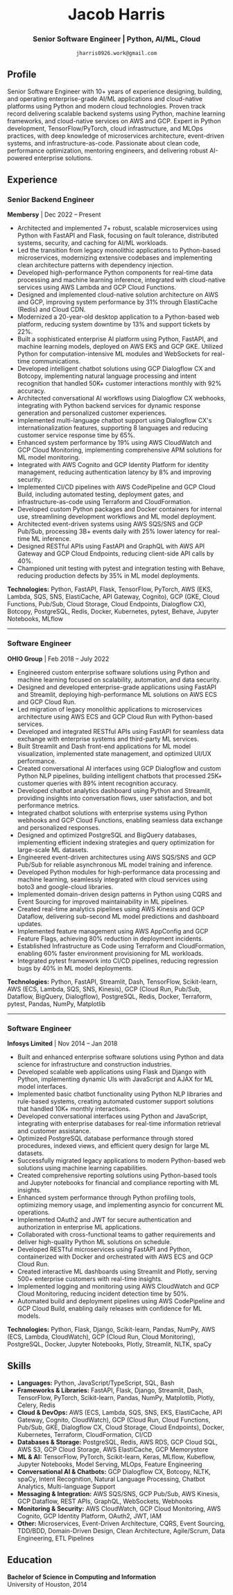 <div align="center">

<h1 style="font-size: 36px;">Jacob Harris</h1>

<h3>Senior Software Engineer | Python, AI/ML, Cloud</h3>

```
jharris0926.work@gmail.com
```

</div>

## Profile

Senior Software Engineer with 10+ years of experience designing, building, and operating enterprise-grade AI/ML applications and cloud-native platforms using Python and modern cloud technologies. Proven track record delivering scalable backend systems using Python, machine learning frameworks, and cloud-native services on AWS and GCP. Expert in Python development, TensorFlow/PyTorch, cloud infrastructure, and MLOps practices, with deep knowledge of microservices architecture, event-driven systems, and infrastructure-as-code. Passionate about clean code, performance optimization, mentoring engineers, and delivering robust AI-powered enterprise solutions.

## Experience

### Senior Backend Engineer  
**Membersy** | Dec 2022 – Present

- Architected and implemented 7+ robust, scalable microservices using Python with FastAPI and Flask, focusing on fault tolerance, distributed systems, security, and caching for AI/ML workloads.
- Led the transition from legacy monolithic applications to Python-based microservices, modernizing extensive codebases and implementing clean architecture patterns with dependency injection.
- Developed high-performance Python components for real-time data processing and machine learning inference, integrated with cloud-native services using AWS Lambda and GCP Cloud Functions.
- Designed and implemented cloud-native solution architecture on AWS and GCP, improving system performance by 31% through ElastiCache (Redis) and Cloud CDN.
- Modernized a 20-year-old desktop application to a Python-based web platform, reducing system downtime by 13% and support tickets by 22%.
- Built a sophisticated enterprise AI platform using Python, FastAPI, and machine learning models, deployed on AWS EKS and GCP GKE. Utilized Python for computation-intensive ML modules and WebSockets for real-time communications.
- Developed intelligent chatbot solutions using GCP Dialogflow CX and Botcopy, implementing natural language processing and intent recognition that handled 50K+ customer interactions monthly with 92% accuracy.
- Architected conversational AI workflows using Dialogflow CX webhooks, integrating with Python backend services for dynamic response generation and personalized customer experiences.
- Implemented multi-language chatbot support using Dialogflow CX's internationalization features, supporting 8 languages and reducing customer service response time by 65%.
- Enhanced system performance by 19% using AWS CloudWatch and GCP Cloud Monitoring, implementing comprehensive APM solutions for ML model monitoring.
- Integrated with AWS Cognito and GCP Identity Platform for identity management, reducing authentication latency by 8% and improving security.
- Implemented CI/CD pipelines with AWS CodePipeline and GCP Cloud Build, including automated testing, deployment gates, and infrastructure-as-code using Terraform and CloudFormation.
- Developed custom Python packages and Docker containers for internal use, streamlining development workflows and ML model deployment.
- Architected event-driven systems using AWS SQS/SNS and GCP Pub/Sub, processing 3B+ events daily with 25% lower latency for real-time ML inference.
- Designed RESTful APIs using FastAPI and GraphQL with AWS API Gateway and GCP Cloud Endpoints, reducing client-side API calls by 40%.
- Championed unit testing with pytest and integration testing with Behave, reducing production defects by 35% in ML model deployments.

**Technologies:** Python, FastAPI, Flask, TensorFlow, PyTorch, AWS (EKS, Lambda, SQS, SNS, ElastiCache, API Gateway, Cognito), GCP (GKE, Cloud Functions, Pub/Sub, Cloud Storage, Cloud Endpoints, Dialogflow CX), Botcopy, PostgreSQL, Redis, Docker, Kubernetes, pytest, Behave, Jupyter Notebooks, MLflow

---

### Software Engineer  
**OHIO Group** | Feb 2018 – July 2022

- Engineered custom enterprise software solutions using Python and machine learning focused on scalability, automation, and data security.
- Designed and developed enterprise-grade applications using FastAPI and Streamlit, deploying high-performance ML solutions on AWS ECS and GCP Cloud Run.
- Led migration of legacy monolithic applications to microservices architecture using AWS ECS and GCP Cloud Run with Python-based services.
- Developed and integrated RESTful APIs using FastAPI for seamless data exchange with enterprise systems and third-party ML services.
- Built Streamlit and Dash front-end applications for ML model visualization, implemented state management, and optimized UI/UX performance.
- Created conversational AI interfaces using GCP Dialogflow and custom Python NLP pipelines, building intelligent chatbots that processed 25K+ customer queries with 89% intent recognition accuracy.
- Developed chatbot analytics dashboard using Python and Streamlit, providing insights into conversation flows, user satisfaction, and bot performance metrics.
- Integrated chatbot solutions with enterprise systems using Python webhooks and GCP Cloud Functions, enabling seamless data exchange and personalized responses.
- Designed and optimized PostgreSQL and BigQuery databases, implementing efficient indexing strategies and query optimization for large-scale ML datasets.
- Engineered event-driven architectures using AWS SQS/SNS and GCP Pub/Sub for reliable asynchronous ML model training and inference.
- Developed Python modules for high-performance data processing and machine learning, seamlessly integrated with cloud services using boto3 and google-cloud libraries.
- Implemented domain-driven design patterns in Python using CQRS and Event Sourcing for improved maintainability in ML pipelines.
- Created real-time analytics pipelines using AWS Kinesis and GCP Dataflow, delivering sub-second ML model predictions and dashboard updates.
- Implemented feature management using AWS AppConfig and GCP Feature Flags, achieving 80% reduction in deployment incidents.
- Established Infrastructure as Code using Terraform and CloudFormation, enabling 60% faster environment provisioning for ML workloads.
- Integrated pytest framework into CI/CD pipelines, reducing regression bugs by 40% in ML model deployments.

**Technologies:** Python, FastAPI, Streamlit, Dash, TensorFlow, Scikit-learn, AWS (ECS, Lambda, SQS, SNS, Kinesis), GCP (Cloud Run, Pub/Sub, Dataflow, BigQuery, Dialogflow), PostgreSQL, Redis, Docker, Terraform, pytest, Pandas, NumPy, Matplotlib

---

### Software Engineer  
**Infosys Limited** | Nov 2014 – Jan 2018

- Built and enhanced enterprise software solutions using Python and data science for infrastructure and construction industries.
- Developed scalable web applications using Flask and Django with Python, implementing dynamic UIs with JavaScript and AJAX for ML model interfaces.
- Implemented basic chatbot functionality using Python NLP libraries and rule-based systems, creating automated customer support solutions that handled 10K+ monthly interactions.
- Developed conversational interfaces using Python and JavaScript, integrating with enterprise databases for real-time information retrieval and customer assistance.
- Optimized PostgreSQL database performance through stored procedures, indexed views, and efficient query design for large ML datasets.
- Successfully migrated legacy applications to modern Python-based web solutions using machine learning capabilities.
- Created comprehensive reporting solutions using Python-based tools and Jupyter notebooks for financial and compliance reporting with ML insights.
- Enhanced system performance through Python profiling tools, optimizing memory usage, and implementing asyncio for concurrent ML operations.
- Implemented OAuth2 and JWT for secure authentication and authorization in enterprise ML applications.
- Collaborated with cross-functional teams to gather requirements and deliver high-quality Python ML solutions on schedule.
- Developed RESTful microservices using FastAPI and Python, containerized with Docker and orchestrated with AWS ECS and GCP Cloud Run.
- Created interactive ML dashboards using Streamlit and Plotly, serving 500+ enterprise customers with real-time insights.
- Implemented logging and monitoring using AWS CloudWatch and GCP Cloud Monitoring, reducing incident detection time by 50%.
- Automated build and deployment pipelines using AWS CodePipeline and GCP Cloud Build, enabling daily releases with confidence for ML models.

**Technologies:** Python, Flask, Django, Scikit-learn, Pandas, NumPy, AWS (ECS, Lambda, CloudWatch), GCP (Cloud Run, Cloud Monitoring), PostgreSQL, Docker, Jupyter Notebooks, Plotly, Streamlit, NLTK, spaCy

## Skills

- **Languages:** Python, JavaScript/TypeScript, SQL, Bash
- **Frameworks & Libraries:** FastAPI, Flask, Django, Streamlit, Dash, TensorFlow, PyTorch, Scikit-learn, Pandas, NumPy, Matplotlib, Plotly, Celery, Redis
- **Cloud & DevOps:** AWS (ECS, Lambda, SQS, SNS, EKS, ElastiCache, API Gateway, Cognito, CloudWatch), GCP (Cloud Run, Cloud Functions, Pub/Sub, GKE, Dialogflow CX, Cloud Storage, Cloud Endpoints), Docker, Kubernetes, Terraform, CloudFormation, CI/CD
- **Databases & Storage:** PostgreSQL, Redis, AWS RDS, GCP Cloud SQL, AWS S3, GCP Cloud Storage, AWS ElastiCache, GCP Memorystore
- **ML & AI:** TensorFlow, PyTorch, Scikit-learn, Keras, MLflow, Kubeflow, Jupyter Notebooks, Model Serving, MLOps, Feature Engineering
- **Conversational AI & Chatbots:** GCP Dialogflow CX, Botcopy, NLTK, spaCy, Intent Recognition, Natural Language Processing, Chatbot Analytics, Multi-language Support
- **Messaging & Integration:** AWS SQS/SNS, GCP Pub/Sub, AWS Kinesis, GCP Dataflow, REST APIs, GraphQL, WebSockets, Webhooks
- **Monitoring & Security:** AWS CloudWatch, GCP Cloud Monitoring, AWS Cognito, GCP Identity Platform, OAuth2, JWT, IAM
- **Other:** Microservices, Event-Driven Architecture, CQRS, Event Sourcing, TDD/BDD, Domain-Driven Design, Clean Architecture, Agile/Scrum, Data Engineering, ETL Pipelines

## Education

**Bachelor of Science in Computing and Information**  
University of Houston, 2014
